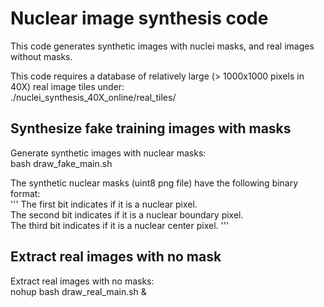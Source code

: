 # Nuclear image synthesis code

This code generates synthetic images with nuclei masks, and real images without masks.  

This code requires a database of relatively large (> 1000x1000 pixels in 40X) real image tiles under:  
./nuclei_synthesis_40X_online/real_tiles/  

## Synthesize fake training images with masks
Generate synthetic images with nuclear masks:  
bash draw_fake_main.sh  

The synthetic nuclear masks (uint8 png file) have the following binary format:  
'''
The first bit indicates if it is a nuclear pixel.  
The second bit indicates if it is a nuclear boundary pixel.  
The third bit indicates if it is a nuclear center pixel. 
'''

## Extract real images with no mask
Extract real images with no masks:  
nohup bash draw_real_main.sh &

